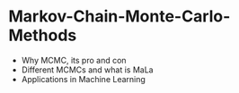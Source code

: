 # Markov-Chain-Monte-Carlo-Methods
- Why MCMC, its pro and con
- Different MCMCs and what is MaLa
- Applications in Machine Learning 

